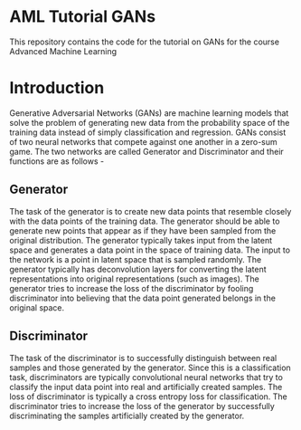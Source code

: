 # AML Tutorial GANs
This repository contains the code for the tutorial on GANs for the course Advanced Machine Learning
# Introduction
Generative Adversarial Networks (GANs) are machine learning models that solve the problem of generating new data from the probability space of the training data instead of simply classification and regression. GANs consist of two neural networks that compete against one another in a zero-sum game. The two networks are called Generator and Discriminator and their functions are as follows -
## Generator
The task of the generator is to create new data points that resemble closely with the data points of the training data. The generator should be able to generate new points that appear as if they have been sampled from the original distribution. The generator typically takes input from the latent space and generates a data point in the space of training data. The input to the network is a point in latent space that is sampled randomly. The generator typically has deconvolution layers for converting the latent representations into original representations (such as images). The generator tries to increase the loss of the discriminator by fooling discriminator into believing that the data point generated belongs in the original space.
## Discriminator
The task of the discriminator is to successfully distinguish between real samples and those generated by the generator. Since this is a classification task, discriminators are typically convolutional neural networks that try to classify the input data point into real and artificially created samples. The loss of discriminator is typically a cross entropy loss for classification. The discriminator tries to increase the loss of the generator by successfully discriminating the samples artificially created by the generator.
